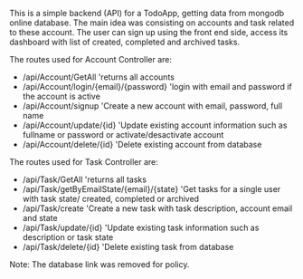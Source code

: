 This is a simple backend (API) for a TodoApp, getting data from mongodb online database.
The main idea was consisting on accounts and task related to these account.
The user can sign up using the front end side, access its dashboard with list of created, completed and archived tasks.

The routes used for Account Controller are:
- /api/Account/GetAll 'returns all accounts
- /api/Account/login/{email}/{password} 'login with email and password if the account is active
- /api/Account/signup 'Create a new account with email, password, full name
- /api/Account/update/{id} 'Update existing account information such as fullname or password or activate/desactivate account
- /api/Account/delete/{id} 'Delete existing account from database

The routes used for Task Controller are:
- /api/Task/GetAll 'returns all tasks
- /api/Task/getByEmailState/{email}/{state} 'Get tasks for a single user with task state/ created, completed or archived
- /api/Task/create 'Create a new task with task description, account email and state
- /api/Task/update/{id} 'Update existing task information such as description or task state
- /api/Task/delete/{id} 'Delete existing task from database

Note: The database link was removed for policy.
